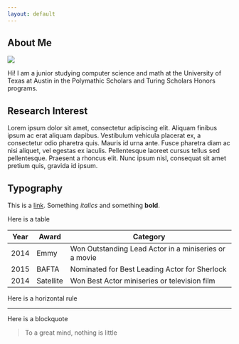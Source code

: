```yaml
---
layout: default
---
```


## About Me

<img class="profile-picture" src="sherlock.jpg">

Hi! I am a junior studying computer science and math at the University of Texas at Austin in the Polymathic Scholars and Turing Scholars Honors programs.

<!-- This is a jekyll based resume template. You can find the full source code on [GitHub](https://github.com/bk2dcradle/researcher) -->

## Research Interest

Lorem ipsum dolor sit amet, consectetur adipiscing elit. Aliquam finibus ipsum ac erat aliquam dapibus. Vestibulum vehicula placerat ex, a consectetur odio pharetra quis. Mauris id urna ante. Fusce pharetra diam ac nisi aliquet, vel egestas ex iaculis. Pellentesque laoreet cursus tellus sed pellentesque. Praesent a rhoncus elit. Nunc ipsum nisl, consequat sit amet pretium quis, gravida id ipsum.

<!-- ## Publications

1. F.Bar, J.Doe: Effects of having a placeholder of a name
2. S.Holmes, J.Watson: Consequences of living with a sociopath in London -->

## Typography

This is a [link](http://google.com). Something *italics* and something **bold**.

Here is a table

Year | Award | Category
-----|-------|--------
2014 | Emmy  | Won Outstanding Lead Actor in a miniseries or a movie
2015 | BAFTA | Nominated for Best Leading Actor for Sherlock
2014 | Satellite | Won Best Actor miniseries or television film

Here is a horizontal rule

---

Here is a blockquote

> To a great mind, nothing is little

<!-- ## References

* Foo Bar: Head of Department, Placeholder Names, Lorem
* John Doe: Associate Professor, Department of Computer Science, Ipsum -->
